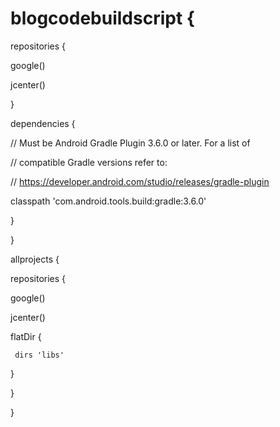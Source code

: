 # blogcodebuildscript {

 repositories {

   google()

   jcenter()

 }

 dependencies {

   // Must be Android Gradle Plugin 3.6.0 or later. For a list of

   // compatible Gradle versions refer to:

   // https://developer.android.com/studio/releases/gradle-plugin

   classpath 'com.android.tools.build:gradle:3.6.0'

 }

}

allprojects {

 repositories {

   google()

   jcenter()

   flatDir {

     dirs 'libs'

   }

 }

}
